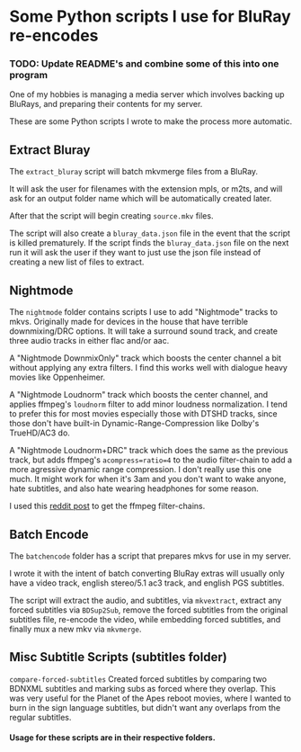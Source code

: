 # Some Python scripts I use for BluRay re-encodes

### TODO: Update README's and combine some of this into one program

One of my hobbies is managing a media server which involves backing up BluRays,
and preparing their contents for my server.

These are some Python scripts I wrote to make the process more automatic.

## Extract Bluray

The `extract_bluray` script will batch mkvmerge files from a BluRay.

It will ask the user for filenames with the extension mpls, or m2ts,
and will ask for an output folder name which will be automatically created later.

After that the script will begin creating `source.mkv` files.

The script will also create a `bluray_data.json` file in the event that the script
is killed prematurely. If the script finds the `bluray_data.json` file on the next run
it will ask the user if they want to just use the json file instead of creating a new list
of files to extract.

## Nightmode

The `nightmode` folder contains scripts I use to add "Nightmode" tracks to mkvs.
Originally made for devices in the house that have terrible downmixing/DRC options.
It will take a surround sound track, and create three audio tracks in either flac and/or aac.

A "Nightmode DownmixOnly" track which boosts the center channel a bit
without applying any extra filters.
I find this works well with dialogue heavy movies like Oppenheimer.

A "Nightmode Loudnorm" track which boosts the center channel, and applies
ffmpeg's `loudnorm` filter to add minor loudness normalization.
I tend to prefer this for most movies especially those with DTSHD tracks,
since those don't have built-in Dynamic-Range-Compression like Dolby's TrueHD/AC3 do.

A "Nightmode Loudnorm+DRC" track which does the same as the previous track,
but adds ffmpeg's `acompress=ratio=4` to the audio filter-chain to add
a more agressive dynamic range compression. I don't really use this one much.
It might work for when it's 3am and you don't want to wake anyone, hate subtitles,
and also hate wearing headphones for some reason.

I used this [reddit post](https://www.reddit.com/r/PleX/comments/9rc7sp/thought_id_share_some_ffmpeg_scripts_i_made_to/)
to get the ffmpeg filter-chains.

## Batch Encode

The `batchencode` folder has a script that prepares mkvs for use in my server.

I wrote it with the intent of batch converting BluRay extras will usually
only have a video track, english stereo/5.1 ac3 track, and english PGS subtitles.

The script will extract the audio, and subtitles, via `mkvextract`, extract
any forced subtitles via `BDSup2Sub`, remove the forced subtitles from the original
subtitles file, re-encode the video, while embedding forced subtitles,
and finally mux a new mkv via `mkvmerge`.

## Misc Subtitle Scripts (subtitles folder)

`compare-forced-subtitles` Created forced subtitles by comparing two BDNXML subtitles
and marking subs as forced where they overlap. This was very useful for the
Planet of the Apes reboot movies, where I wanted to burn in the sign language
subtitles, but didn't want any overlaps from the regular subtitles.

#### Usage for these scripts are in their respective folders.
